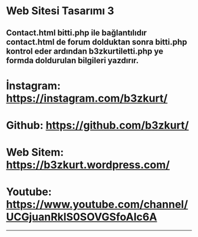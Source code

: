 # Web Sitesi Tasarımı 3

Contact.html bitti.php ile bağlantılıdır contact.html de forum dolduktan sonra bitti.php kontrol eder ardından b3zkurtiletti.php ye formda doldurulan bilgileri yazdırır.
--------------------------------------------------------------------------
# İnstagram: https://instagram.com/b3zkurt/
# Github: https://github.com/b3zkurt/
# Web Sitem: https://b3zkurt.wordpress.com/
# Youtube: https://www.youtube.com/channel/UCGjuanRklS0SOVGSfoAIc6A
--------------------------------------------------------------------------
